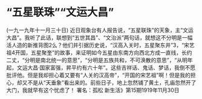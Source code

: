 # “五星联珠”“文运大昌”
(一九一九年十一月三十日)
近日观象台有人报告说，“五星联珠”的天象，主“文运大昌”。我听了此话，联想到“五世其昌”、“文治派”两句话，就想这不分明是一幅活人造的新推背图2么？他们并引据历史说，“汉高入关时，五星聚东井”3，“宋艺祖4开国，五星聚奎”的故事，来证明如今五星由东南方向西北方成一直线，长约二丈，“分明是南北统一的意思”，“分明是五族共和，不可涣散的意思”，“从明年起，文运大昌·国家富强，昇平约有六十年”。这些吉祥话、鬼话、梦话，我倒不愿批评他。但是我却担心着又要有“人关的汉高帝”，“开国的宋艺祖”啊！但是我的担心，却又不是从“天垂象”看出来的。前些日子，地上忽然铺了黄土，孔庙忽然开了大门，我就早有这个忧虑了！
署名：孤松
新生活》第15期1919年11月30日
